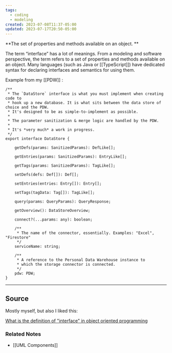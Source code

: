 ```yaml
---
tags:
  - coding
  - modeling
created: 2023-07-08T11:37-05:00
updated: 2023-07-17T20:50-05:00
---
```

**The set of properties and methods available on an object. **

The term “interface” has a lot of meanings. From a modeling and software perspective, the term refers to a set of properties and methods available on an object. Many languages (such as Java or [[TypeScript]]) have dedicated syntax for declaring interfaces and semantics for using them.

Example from my [[PDW]] :

```tsx
/**
 * The `DataStore` interface is what you must implement when creating code to
 * hook up a new database. It is what sits between the data store of choice and the PDW.
 * It's designed to be as simple-to-implement as possible.
 * 
 * The parameter sanitization & merge logic are handled by the PDW.
 * 
 * It's *very much* a work in progress.
 */
export interface DataStore {

    getDefs(params: SanitizedParams): DefLike[];

    getEntries(params: SanitizedParams): EntryLike[];

    getTags(params: SanitizedParams): TagLike[];

    setDefs(defs: Def[]): Def[];

    setEntries(entries: Entry[]): Entry[];

    setTags(tagData: Tag[]): TagLike[];

    query(params: QueryParams): QueryResponse;

    getOverview(): DataStoreOverview;

    connect?(...params: any): boolean;

    /**
     * The name of the connector, essentially. Examples: "Excel", "Firestore"
     */
    serviceName: string;

    /**
     * A reference to the Personal Data Warehouse instance to 
     * which the storage connector is connected.
     */
    pdw: PDW;
}
```

---

## Source

Mostly myself, but also I liked this:

[What is the definition of "interface" in object oriented programming](https://stackoverflow.com/questions/2866987/what-is-the-definition-of-interface-in-object-oriented-programming)

### Related Notes
- [[UML Components]]